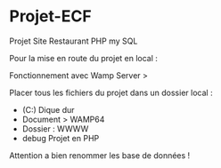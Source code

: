 # Projet-ECF

Projet Site Restaurant PHP my SQL

Pour la mise en route du projet en local :

Fonctionnement avec Wamp Server >

Placer tous les fichiers du projet dans un dossier local :
- (C:) Dique dur
- Document > WAMP64
- Dossier : WWWW
- debug Projet en PHP

Attention a bien renommer les base de données !
